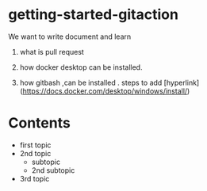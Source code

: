 # getting-started-gitaction
We want to write document and learn

1. what is pull request

2. how docker desktop can be installed.
3. how gitbash ,can be installed . 
steps to add [hyperlink] (https://docs.docker.com/desktop/windows/install/)

# Contents
* first topic
* 2nd topic
    * subtopic
    * 2nd subtopic
* 3rd topic